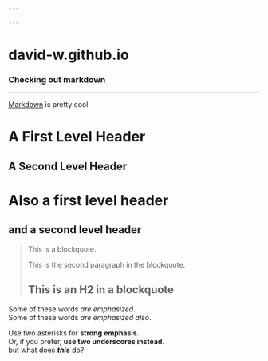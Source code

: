 ```yaml
---

---
```


# david-w.github.io

### Checking out markdown
***
[Markdown][md] is pretty cool.

[md]: http://daringfireball.net/projects/markdown/

A First Level Header
====================

A Second Level Header
---------------------

# Also a first level header

## and a second level header

> This is a blockquote.
> 
> This is the second paragraph in the blockquote.
>
> ## This is an H2 in a blockquote

Some of these words *are emphasized*.   
Some of these words _are emphasized also_.   

Use two asterisks for **strong emphasis**.   
Or, if you prefer, __use two underscores instead__.   
but what does ***this*** do?   
